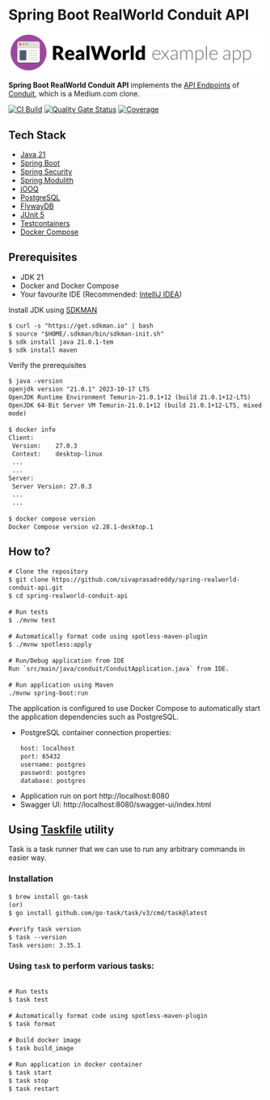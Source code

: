 # Spring Boot RealWorld Conduit API

![Spring Boot RealWorld Conduit API](logo.png)

**Spring Boot RealWorld Conduit API** implements the [API Endpoints](https://realworld-docs.netlify.app/docs/specs/backend-specs/endpoints) of [Conduit](https://github.com/gothinkster/realworld),
which is a Medium.com clone.

[![CI Build](https://github.com/sivaprasadreddy/spring-realworld-conduit-api/actions/workflows/maven.yml/badge.svg)](https://github.com/sivaprasadreddy/spring-realworld-conduit-api/actions/workflows/maven.yml)
[![Quality Gate Status](https://sonarcloud.io/api/project_badges/measure?project=sivaprasadreddy_spring-realworld-conduit-api&metric=alert_status)](https://sonarcloud.io/summary/new_code?id=sivaprasadreddy_spring-realworld-conduit-api)
[![Coverage](https://sonarcloud.io/api/project_badges/measure?project=sivaprasadreddy_spring-realworld-conduit-api&metric=coverage)](https://sonarcloud.io/summary/new_code?id=sivaprasadreddy_spring-realworld-conduit-api)

## Tech Stack
* [Java 21](https://dev.java/)
* [Spring Boot](https://spring.io/projects/spring-boot)
* [Spring Security](https://spring.io/projects/spring-security)
* [Spring Modulith](https://spring.io/projects/spring-modulith)
* [jOOQ](https://www.jooq.org/)
* [PostgreSQL](https://www.postgresql.org/)
* [FlywayDB](https://flywaydb.org/)
* [JUnit 5](https://junit.org/junit5/)
* [Testcontainers](https://testcontainers.com/)
* [Docker Compose](https://docs.docker.com/compose/)

## Prerequisites
* JDK 21
* Docker and Docker Compose
* Your favourite IDE (Recommended: [IntelliJ IDEA](https://www.jetbrains.com/idea/))

Install JDK using [SDKMAN](https://sdkman.io/)

```shell
$ curl -s "https://get.sdkman.io" | bash
$ source "$HOME/.sdkman/bin/sdkman-init.sh"
$ sdk install java 21.0.1-tem
$ sdk install maven
```

Verify the prerequisites

```shell
$ java -version
openjdk version "21.0.1" 2023-10-17 LTS
OpenJDK Runtime Environment Temurin-21.0.1+12 (build 21.0.1+12-LTS)
OpenJDK 64-Bit Server VM Temurin-21.0.1+12 (build 21.0.1+12-LTS, mixed mode)

$ docker info
Client:
 Version:    27.0.3
 Context:    desktop-linux
 ...
 ...
Server:
 Server Version: 27.0.3
 ...
 ...

$ docker compose version
Docker Compose version v2.28.1-desktop.1
```

## How to?

```shell
# Clone the repository
$ git clone https://github.com/sivaprasadreddy/spring-realworld-conduit-api.git
$ cd spring-realworld-conduit-api

# Run tests
$ ./mvnw test

# Automatically format code using spotless-maven-plugin
$ ./mvnw spotless:apply

# Run/Debug application from IDE
Run `src/main/java/conduit/ConduitApplication.java` from IDE.

# Run application using Maven
./mvnw spring-boot:run
```

The application is configured to use Docker Compose to automatically start the application dependencies
such as PostgreSQL.

* PostgreSQL container connection properties:
  ```shell
  host: localhost
  port: 65432
  username: postgres
  password: postgres
  database: postgres
  ```
* Application run on port http://localhost:8080
* Swagger UI: http://localhost:8080/swagger-ui/index.html

## Using [Taskfile](https://taskfile.dev/) utility
Task is a task runner that we can use to run any arbitrary commands in easier way.

### Installation

```shell
$ brew install go-task
(or)
$ go install github.com/go-task/task/v3/cmd/task@latest

#verify task version
$ task --version
Task version: 3.35.1
```

### Using `task` to perform various tasks:

```shell

# Run tests
$ task test

# Automatically format code using spotless-maven-plugin
$ task format

# Build docker image
$ task build_image

# Run application in docker container
$ task start
$ task stop
$ task restart
```
